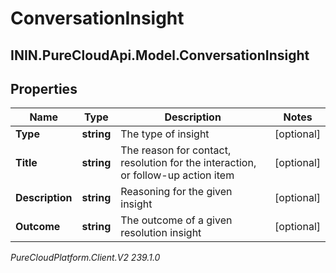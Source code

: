 # ConversationInsight

## ININ.PureCloudApi.Model.ConversationInsight

## Properties

|Name | Type | Description | Notes|
|------------ | ------------- | ------------- | -------------|
| **Type** | **string** | The type of insight | [optional] |
| **Title** | **string** | The reason for contact, resolution for the interaction, or follow-up action item | [optional] |
| **Description** | **string** | Reasoning for the given insight | [optional] |
| **Outcome** | **string** | The outcome of a given resolution insight | [optional] |



_PureCloudPlatform.Client.V2 239.1.0_

